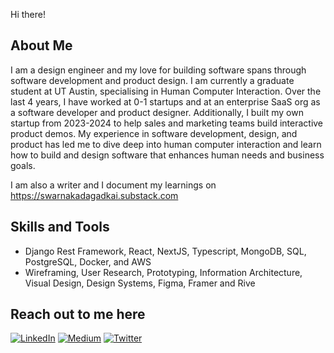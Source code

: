 Hi there!


## About Me
I am a design engineer and my love for building software spans through software development and product design. I am currently a graduate student at UT Austin, specialising in Human Computer Interaction. Over the last 4 years, I have worked at 0-1 startups and at an enterprise SaaS org as a software developer and product designer. Additionally, I built my own startup from 2023-2024 to help sales and marketing teams build interactive product demos. My experience in software development, design, and product has led me to dive deep into human computer interaction and learn how to build and design software that enhances human needs and business goals. 

I am also a writer and I document my learnings on https://swarnakadagadkai.substack.com

## Skills and Tools

- Django Rest Framework, React, NextJS, Typescript, MongoDB, SQL, PostgreSQL, Docker, and AWS
- Wireframing, User Research, Prototyping, Information Architecture, Visual Design, Design Systems, Figma, Framer and Rive


## Reach out to me here
[![LinkedIn](https://img.shields.io/badge/LinkedIn-%230077B5.svg?logo=linkedin&logoColor=white)](https://linkedin.com/in/swarna-kadagadkai) [![Medium](https://img.shields.io/badge/Medium-12100E?logo=medium&logoColor=white)](https://medium.com/@swarnak) [![Twitter](https://img.shields.io/badge/Twitter-%231DA1F2.svg?logo=Twitter&logoColor=white)](https://twitter.com/swarnaa_k) 





<!-- Proudly created with GPRM ( https://gprm.itsvg.in ) -->
